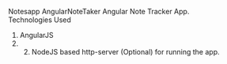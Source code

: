  Notesapp
 AngularNoteTaker Angular Note Tracker App.  
 Technologies Used 
1) AngularJS
2) 2) NodeJS based http-server (Optional) for running the app.
